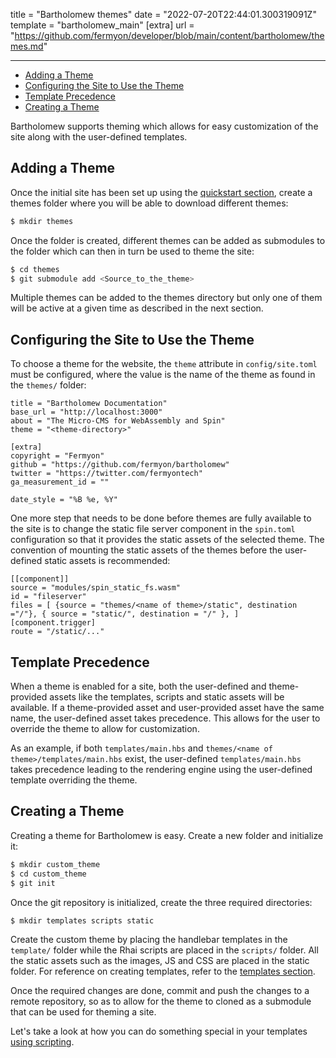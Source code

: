 title = "Bartholomew themes"
date = "2022-07-20T22:44:01.300319091Z"
template = "bartholomew_main"
[extra]
url = "https://github.com/fermyon/developer/blob/main/content/bartholomew/themes.md"

---
- [Adding a Theme](#adding-a-theme)
- [Configuring the Site to Use the Theme](#configuring-the-site-to-use-the-theme)
- [Template Precedence](#template-precedence)
- [Creating a Theme](#creating-a-theme)

Bartholomew supports theming which allows for easy customization of the site along with the user-defined templates.

## Adding a Theme

Once the initial site has been set up using the [quickstart section](./quickstart), create a themes folder where you will be able to download different themes:

<!-- @selectiveCpy -->

```bash
$ mkdir themes
```

Once the folder is created, different themes can be added as submodules to the folder which can then in turn be used to theme the site:

<!-- @selectiveCpy -->

```bash
$ cd themes
$ git submodule add <Source_to_the_theme>
```

Multiple themes can be added to the themes directory but only one of them will be active at a given time as described in the next section.

## Configuring the Site to Use the Theme

To choose a theme for the website, the `theme` attribute in `config/site.toml` must be configured, where the value is the name of the theme as found in the `themes/` folder:

<!-- @nocpy -->

```text
title = "Bartholomew Documentation"
base_url = "http://localhost:3000"
about = "The Micro-CMS for WebAssembly and Spin"
theme = "<theme-directory>"

[extra]
copyright = "Fermyon"
github = "https://github.com/fermyon/bartholomew"
twitter = "https://twitter.com/fermyontech"
ga_measurement_id = ""

date_style = "%B %e, %Y"
```

One more step that needs to be done before themes are fully available to the site is to change the static file server component in the `spin.toml` configuration so that it provides the static assets of the selected theme. The convention of mounting the static assets of the themes before the user-defined static assets is recommended:

<!-- @nocpy -->

```text
[[component]]
source = "modules/spin_static_fs.wasm"
id = "fileserver"
files = [ {source = "themes/<name of theme>/static", destination ="/"}, { source = "static/", destination = "/" }, ]
[component.trigger]
route = "/static/..."
```

## Template Precedence

When a theme is enabled for a site, both the user-defined and theme-provided assets like the templates, scripts and static assets will be available. If a theme-provided asset and user-provided asset have the same name, the user-defined asset takes precedence. This allows for the user to override the theme to allow for customization. 

As an example, if both `templates/main.hbs` and `themes/<name of theme>/templates/main.hbs` exist, the user-defined `templates/main.hbs` takes precedence leading to the rendering engine using the user-defined template overriding the theme.

## Creating a Theme

Creating a theme for Bartholomew is easy. Create a new folder and initialize it:

<!-- @selectiveCpy -->

```bash
$ mkdir custom_theme
$ cd custom_theme
$ git init
```

Once the git repository is initialized, create the three required directories:

<!-- @selectiveCpy -->

```bash
$ mkdir templates scripts static
```

Create the custom theme by placing the handlebar templates in the `template/` folder while the Rhai scripts are placed in the `scripts/` folder. All the static assets such as  the images, JS and CSS are placed in the static folder. For reference on creating templates, refer to the [templates section](./templates).

Once the required changes are done, commit and push the changes to a remote repository, so as to allow for the theme to cloned as a submodule that can be used for theming a site. 

Let's take a look at how you can do something special in your templates [using scripting](./scripting.md).
